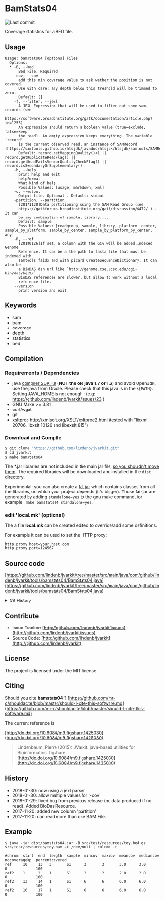 # BamStats04

![Last commit](https://img.shields.io/github/last-commit/lindenb/jvarkit.png)

Coverage statistics for a BED file.


## Usage

```
Usage: bamstats04 [options] Files
  Options:
  * -B, --bed
      Bed File. Required
    -cov, --cov
      add this min coverage value to ask wether the position is not covered. 
      Use with care: any depth below this treshold will be trimmed to zero.
      Default: []
    -f, --filter, --jexl
      A JEXL Expression that will be used to filter out some sam-records (see 
      https://software.broadinstitute.org/gatk/documentation/article.php?id=1255). 
      An expression should return a boolean value (true=exclude, false=keep 
      the read). An empty expression keeps everything. The variable 'record' 
      is the current observed read, an instance of SAMRecord (https://samtools.github.io/htsjdk/javadoc/htsjdk/htsjdk/samtools/SAMRecord.html).
      Default: record.getMappingQuality()<1 || record.getDuplicateReadFlag() || record.getReadFailsVendorQualityCheckFlag() || record.isSecondaryOrSupplementary()
    -h, --help
      print help and exit
    --helpFormat
      What kind of help
      Possible Values: [usage, markdown, xml]
    -o, --output
      Output file. Optional . Default: stdout
    -partition, --partition
      [20171120]Data partitioning using the SAM Read Group (see 
      https://gatkforums.broadinstitute.org/gatk/discussion/6472/ ) . It can 
      be any combination of sample, library....
      Default: sample
      Possible Values: [readgroup, sample, library, platform, center, sample_by_platform, sample_by_center, sample_by_platform_by_center, any]
    -R, --ref
      [20180126]If set, a column with the GC% will be added.Indexed Genome 
      Reference. It can be a the path to fasta file that must be indexed with 
      samtools faidx and with picard CreateSequenceDictionary. It can also be 
      a BioDAS dsn url like `http://genome.cse.ucsc.edu/cgi-bin/das/hg19/` . 
      BioDAS references are slower, but allow to work without a local 
      reference file.
    --version
      print version and exit

```


## Keywords

 * sam
 * bam
 * coverage
 * depth
 * statistics
 * bed


## Compilation

### Requirements / Dependencies

* java [compiler SDK 1.8](http://www.oracle.com/technetwork/java/index.html) (**NOT the old java 1.7 or 1.6**) and avoid OpenJdk, use the java from Oracle. Please check that this java is in the `${PATH}`. Setting JAVA_HOME is not enough : (e.g: https://github.com/lindenb/jvarkit/issues/23 )
* GNU Make >= 3.81
* curl/wget
* git
* xsltproc http://xmlsoft.org/XSLT/xsltproc2.html (tested with "libxml 20706, libxslt 10126 and libexslt 815")


### Download and Compile

```bash
$ git clone "https://github.com/lindenb/jvarkit.git"
$ cd jvarkit
$ make bamstats04
```

The *.jar libraries are not included in the main jar file, [so you shouldn't move them](https://github.com/lindenb/jvarkit/issues/15#issuecomment-140099011 ).
The required libraries will be downloaded and installed in the `dist` directory.

Experimental: you can also create a [fat jar](https://stackoverflow.com/questions/19150811/) which contains classes from all the libraries, on which your project depends (it's bigger). Those fat-jar are generated by adding `standalone=yes` to the gnu make command, for example ` make bamstats04 standalone=yes`.

### edit 'local.mk' (optional)

The a file **local.mk** can be created edited to override/add some definitions.

For example it can be used to set the HTTP proxy:

```
http.proxy.host=your.host.com
http.proxy.port=124567
```
## Source code 

[https://github.com/lindenb/jvarkit/tree/master/src/main/java/com/github/lindenb/jvarkit/tools/bamstats04/BamStats04.java](https://github.com/lindenb/jvarkit/tree/master/src/main/java/com/github/lindenb/jvarkit/tools/bamstats04/BamStats04.java)


<details>
<summary>Git History</summary>

```
Tue Jan 30 11:07:05 2018 +0100 ; mulitple cov for bamstats04 ; https://github.com/lindenb/jvarkit/commit/1d1d0417182140ee387a99303c7c7a222f37118f
Mon Jan 29 20:00:36 2018 +0100 ; bam stats04 && biodas ; https://github.com/lindenb/jvarkit/commit/e15805c76fe308fba91d44feefe04a5895b99144
Mon Jan 29 16:03:39 2018 +0100 ; fix bug in bamstats04 found by @EricCharp: no output for segment without any read ; https://github.com/lindenb/jvarkit/commit/4f33881195371896cfe107521ef5722e75015f6b
Tue Nov 21 17:55:52 2017 +0100 ; working on xcontaminations... ; https://github.com/lindenb/jvarkit/commit/0519fdc041212457ffcdb427b28c477227c38a9e
Mon Nov 20 15:01:11 2017 +0100 ; adding partition for bamstats04, Partiton.OPT_DESC ; https://github.com/lindenb/jvarkit/commit/9f4e9dd12ffa66dc87e773bc7afa7040d507bfee
Sun Nov 19 16:21:21 2017 +0100 ; bamstats04 : using percentil and median use MIN_DEPTH ; https://github.com/lindenb/jvarkit/commit/d407ea6d4a08938ef18fa445e5d1205f8d2de723
Thu Nov 16 10:28:49 2017 +0100 ; simplifying bam2wig, minor changes in bam2xml ; https://github.com/lindenb/jvarkit/commit/c1708995bbd50a2e666eebd772d6dff02a4f2d62
Sun May 21 20:02:10 2017 +0200 ; instanceMain -> instanceMainWithExit ; https://github.com/lindenb/jvarkit/commit/4fa41d198fe7e063c92bdedc333cbcdd2b8240aa
Mon May 15 17:17:02 2017 +0200 ; cont ; https://github.com/lindenb/jvarkit/commit/fc77d9c9088e4bc4c0033948eafb0d8e592f13fe
Mon May 15 12:10:21 2017 +0200 ; cont ; https://github.com/lindenb/jvarkit/commit/b4895dd40d1c34f345cd2807f7a81395ba27e8ee
Fri Apr 21 18:16:07 2017 +0200 ; scan sv ; https://github.com/lindenb/jvarkit/commit/49b99018811ea6a624e3df556627ebdbf3f16eab
Thu Apr 20 17:51:46 2017 +0200 ; continue transition jcommander ; https://github.com/lindenb/jvarkit/commit/c3b0181c8698f30edaed6b0d9e4350cc425f0dd3
Fri Apr 7 16:35:31 2017 +0200 ; cont ; https://github.com/lindenb/jvarkit/commit/54c5a476e62e021ad18e7fd0d84bf9e5396c8c96
Mon Jul 25 17:11:31 2016 +0200 ; cont ; https://github.com/lindenb/jvarkit/commit/ebfd55df76327f73a3850150ccff303d96256f93
Fri Jul 22 11:47:04 2016 +0200 ; bamstat04 and genomicseq with gc% ; https://github.com/lindenb/jvarkit/commit/ae9355bb3bfb10cfaa88d7a9d0e2650e69e48368
Mon May 30 09:56:31 2016 +0200 ; cont ; https://github.com/lindenb/jvarkit/commit/e7b2fe070bf124c8b71611d621a2efb4d0fab90a
Tue Apr 26 17:21:33 2016 +0200 ; vcfbuffer ; https://github.com/lindenb/jvarkit/commit/3300512769fd3bb2ee4430c9474367b06f2edc7c
Sat Feb 14 15:22:43 2015 +0100 ; cont ; https://github.com/lindenb/jvarkit/commit/d9384ecea57ee772dffddac92dcc24d995005fb3
Tue Jun 10 11:19:47 2014 +0200 ; paired check in bamstats04 ; https://github.com/lindenb/jvarkit/commit/ae922afacbc9355494f361fde1f456d722758100
Tue Jun 10 10:55:46 2014 +0200 ; paired check in bamstats04 ; https://github.com/lindenb/jvarkit/commit/72c4f302902e44df15f20a1d181cb551ef9dba37
Mon May 12 14:06:30 2014 +0200 ; continue moving to htsjdk ; https://github.com/lindenb/jvarkit/commit/011f098b6402da9e204026ee33f3f89d5e0e0355
Mon May 12 10:28:28 2014 +0200 ; first sed on files ; https://github.com/lindenb/jvarkit/commit/79ae202e237f53b7edb94f4326fee79b2f71b8e8
Tue Nov 26 12:29:03 2013 +0100 ; unclipped start -> align start ; https://github.com/lindenb/jvarkit/commit/3944b21281c2b4afc1ef682f0abe020b26940e37
Fri Oct 11 15:39:02 2013 +0200 ; picard v.100: deletion of VcfIterator :-( ; https://github.com/lindenb/jvarkit/commit/e88fab449b04aed40c2ff7f9d0cf8c8b6ab14a31
Fri Sep 27 18:13:12 2013 +0200 ; cont fastq ; https://github.com/lindenb/jvarkit/commit/94e90aea48e4b5c1a08fb81b4871fe3f5d349590
Fri Sep 13 15:09:13 2013 +0200 ; vcf annote with bam ; https://github.com/lindenb/jvarkit/commit/f17a42f7b5e15dfdb0255e422f3dcb72e3aea400
Thu Aug 8 16:06:25 2013 +0200 ; bamstats04 pour solena ; https://github.com/lindenb/jvarkit/commit/791ac07999107af305fa65c3a1d55e6ebc5636b1
Thu Aug 8 16:00:55 2013 +0200 ; bamstats04 pour solena ; https://github.com/lindenb/jvarkit/commit/71cb2217d949df7b72f539d1551fb23d80ce4c0b
Mon May 6 18:56:46 2013 +0200 ; moving to git ; https://github.com/lindenb/jvarkit/commit/55158d13f0950f16c4a3cc3edb92a87905346ee1
```

</details>

## Contribute

- Issue Tracker: [http://github.com/lindenb/jvarkit/issues](http://github.com/lindenb/jvarkit/issues)
- Source Code: [http://github.com/lindenb/jvarkit](http://github.com/lindenb/jvarkit)

## License

The project is licensed under the MIT license.

## Citing

Should you cite **bamstats04** ? [https://github.com/mr-c/shouldacite/blob/master/should-I-cite-this-software.md](https://github.com/mr-c/shouldacite/blob/master/should-I-cite-this-software.md)

The current reference is:

[http://dx.doi.org/10.6084/m9.figshare.1425030](http://dx.doi.org/10.6084/m9.figshare.1425030)

> Lindenbaum, Pierre (2015): JVarkit: java-based utilities for Bioinformatics. figshare.
> [http://dx.doi.org/10.6084/m9.figshare.1425030](http://dx.doi.org/10.6084/m9.figshare.1425030)


## History

* 2018-01-30: now using a jexl parser
* 2018-01-30: allow multiple values for '-cov'
* 2018-01-29: fixed bug from previous release (no data produced if no read). Added BioDas Resource.
* 2017-11-20: added new column 'partition'
* 2017-11-20: can read more than one BAM File.

## Example

```
$ java -jar dist/bamstats04.jar -B src/test/resources/toy.bed.gz src/test/resources/toy.bam 2> /dev/null | column -t 

#chrom  start  end  length  sample  mincov  maxcov  meancov  mediancov  nocoveragebp  percentcovered
ref     10     13   3       S1      3       3       3.0      3.0        0             100
ref2    1      2    1       S1      2       2       2.0      2.0        0             100
ref2    13     14   1       S1      6       6       6.0      6.0        0             100
ref2    16     17   1       S1      6       6       6.0      6.0        0             100
```


